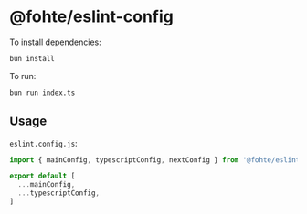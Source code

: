 # @fohte/eslint-config

To install dependencies:

```bash
bun install
```

To run:

```bash
bun run index.ts
```

## Usage

`eslint.config.js`:

```javascript
import { mainConfig, typescriptConfig, nextConfig } from '@fohte/eslint-config'

export default [
  ...mainConfig,
  ...typescriptConfig,
]
```

